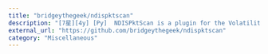 ```yaml
---
title: "bridgeythegeek/ndispktscan"
description: "[7星][4y] [Py]  NDISPktScan is a plugin for the Volatility Framework. It parses the Ethernet packets stored by ndis.sys in Windows kernel space memory."
external_url: "https://github.com/bridgeythegeek/ndispktscan"
category: "Miscellaneous"
---
```

